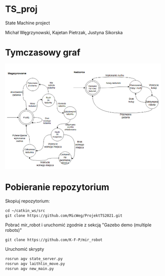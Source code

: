 # TS_proj
State Machine project

Michał Węgrzynowski, Kajetan Pietrzak, Justyna Sikorska

# Tymczasowy graf
![Graph](https://github.com/MicWeg/ProjektTS2021/blob/main/graph.png)

# Pobieranie repozytorium

Skopiuj repozytorium:
```
cd ~/catkin_ws/src
git clone https://github.com/MicWeg/ProjektTS2021.git
```

Pobrać mir_robot i uruchomić zgodnie z sekcją "Gazebo demo (multiple robots)"
```
git clone https://github.com/K-F-P/mir_robot
```

Uruchomić skrypty
```
rosrun agv state_server.py
rosrun agv laithlin_move.py
rosrun agv new_main.py

```
